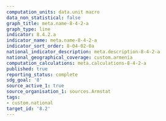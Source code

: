 ```yaml
---
computation_units: data.unit macro
data_non_statistical: false
graph_title: meta.name-8-4-2-a
graph_type: line
indicator: 8.4.2.a
indicator_name: meta.name-8-4-2-a
indicator_sort_order: 8-04-02-0a
national_indicator_description: meta.description-8-4-2-a
national_geographical_coverage: custom.armenia
computation_calculations: meta.calculations-8-4-2-a
published: true
reporting_status: complete
sdg_goal: '8'
source_active_1: true
source_organisation_1: sources.Armstat
tags:
- custom.national
target_id: '8.2'
---
```

